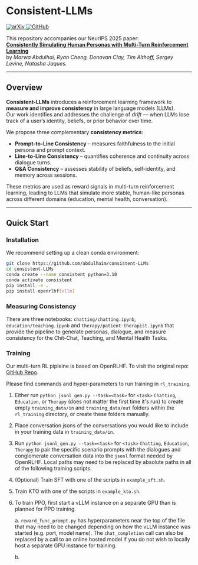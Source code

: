 # Consistent-LLMs

<div align="left" style="line-height: 1;">
  <a href="" target="_blank">
    <img alt="arXiv" src="https://img.shields.io/badge/arXiv-2506.07468-b31b1b?logo=arxiv&logoColor=white"/>
  </a>
  <a href="https://github.com/abdulhaim/consistent-LLMs" target="_blank">
    <img alt="GitHub" src="https://img.shields.io/badge/GitHub-consistent--LLMs-181717?logo=github"/>
  </a>
</div>

This repository accompanies our NeurIPS 2025 paper:  
**[Consistently Simulating Human Personas with Multi-Turn Reinforcement Learning]()**  
by *Marwa Abdulhai, Ryan Cheng, Donovan Clay, Tim Althoff, Sergey Levine, Natasha Jaques.*

---

## Overview

**Consistent-LLMs** introduces a reinforcement learning framework to **measure and improve consistency** in large language models (LLMs).  
Our work identifies and addresses the challenge of *drift* — when LLMs lose track of a user’s identity, beliefs, or prior behavior over time.

We propose three complementary **consistency metrics**:

- **Prompt-to-Line Consistency** – measures faithfulness to the initial persona and prompt context.  
- **Line-to-Line Consistency** – quantifies coherence and continuity across dialogue turns.  
- **Q&A Consistency** – assesses stability of beliefs, self-identity, and memory across sessions.

These metrics are used as reward signals in multi-turn reinforcement learning, leading to LLMs that simulate more stable, human-like personas across different domains (education, mental health, conversation).

---

## Quick Start

### Installation

We recommend setting up a clean conda environment:

```bash
git clone https://github.com/abdulhaim/consistent-LLMs
cd consistent-LLMs
conda create --name consistent python=3.10
conda activate consistent
pip install -e .
pip install openrlhf[vllm]
```

### Measuring Consistency 
There are three notebooks: `chatting/chatting.ipynb`, `education/teaching.ipynb` and `therapy/patient-therapist.ipynb` that provide the pipeline to generate personas, dialogue, and measure consistency for the Chit-Chat, Teaching, and Mental Health Tasks.

### Training
Our multi-turn RL pipleine is based on OpenRLHF. To visit the original repo:  [GitHub Repo](https://github.com/OpenRLHF/OpenRLHF/tree/main).

Please find commands and hyper-parameters to run training in `rl_training`.

1. Either run ```python jsonl_gen.py --task=<task>``` for ```<task>``` ```Chatting```, ```Education```, or ```Therapy``` (does not matter the first time it's run) to create empty ```training_data/in``` and ```training_data/out``` folders within the ```rl_training``` directory, or create these folders manually.
2. Place conversation jsons of the conversations you would like to include in your training data in ```training_data/in```.
3. Run ```python jsonl_gen.py --task=<task>``` for ```<task>``` ```Chatting```, ```Education```, ```Therapy``` to pair the specific scenario prompts with the dialogues and conglomerate conversation data into the ```jsonl``` format needed by OpenRLHF. Local paths may need to be replaced by absolute paths in all of the following training scripts. 
4. (Optional) Train SFT with one of the scripts in ```example_sft.sh```. 
5. Train KTO with one of the scripts in ```example_kto.sh```. 
6. To train PPO, first start a vLLM instance on a separate GPU than is planned for PPO training. 

    a. ```reward_func_prompt.py``` has hyperparameters near the top of the file that may need to be changed depending on how the vLLM instance was started (e.g. port, model name). The ```chat_completion``` call can also be replaced by a call to an online hosted model if you do not wish to locally host a separate GPU instance for training.
    
    b.

